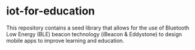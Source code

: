 # iot-for-education
This repository contains a seed library that allows for the use of Bluetooth Low Energy (BLE) beacon technology (iBeacon &amp; Eddystone) to design mobile apps to improve learning and education.
